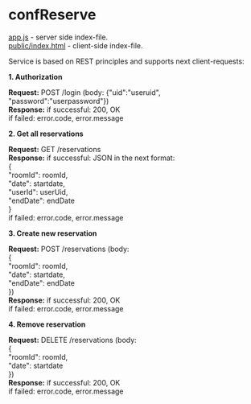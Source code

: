 confReserve
===========


<a href="https://github.com/demakoff/confReserve/blob/master/app.js">app.js</a> - server side index-file.<br/>
<a href="https://github.com/demakoff/confReserve/blob/master/public/index.html">public/index.html</a> - client-side index-file.

Service is based on REST principles and supports next client-requests:<br/>

<b>1. Authorization</b><br/>

<b>Request:</b> POST /login 	(body: {"uid":"useruid", "password":"userpassword"})<br/>
<b>Response:</b> if successful: 200, OK<br/>
		if failed: error.code, error.message<br/>

<b>2. Get all reservations</b><br/>

<b>Request:</b> GET /reservations<br/>
<b>Response:</b> if successful: JSON in the next format: <br/>
  {<br/>
	"roomId": roomId,<br/>
	"date": startdate,<br/>
	"userId": userUid,<br/>
	"endDate": endDate    <br/>
  }<br/>
		if failed: error.code, error.message<br/>

<b>3. Create new reservation</b>

<b>Request:</b> POST /reservations 	(body: <br/>
{<br/>
	"roomId": roomId,<br/>
	"date": startdate,	<br/>
	"endDate": endDate    <br/>
})<br/>
<b>Response:</b> if successful: 200, OK<br/>
		if failed: error.code, error.message<br/>

<b>4. Remove reservation</b>

<b>Request:</b> DELETE /reservations 	(body: <br/>
{<br/>
	"roomId": roomId,<br/>
	"date": startdate<br/>
})<br/>
<b>Response:</b> if successful: 200, OK<br/>
		if failed: error.code, error.message<br/>